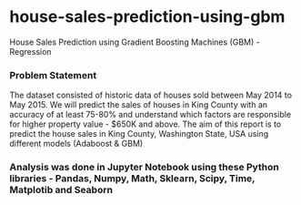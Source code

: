 # house-sales-prediction-using-gbm
House Sales Prediction using Gradient Boosting Machines (GBM) - Regression

### Problem Statement
The dataset consisted of historic data of houses sold between May 2014 to May 2015. We will predict the sales of houses in King County with an accuracy of at least 75-80% and understand which factors are responsible for higher property value - $650K and above. 
The aim of this report is to predict the house sales in King County, Washington State, USA using different models (Adaboost & GBM)

### Analysis was done in Jupyter Notebook using these Python libraries - Pandas, Numpy, Math, Sklearn, Scipy, Time, Matplotib and Seaborn
